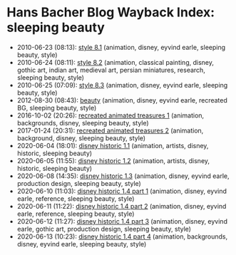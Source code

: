 # Hans Bacher Blog Wayback Index: sleeping beauty

* 2010-06-23 (08:13): [style 8.1](https://web.archive.org/web/https://one1more2time3.wordpress.com/2010/06/23/style-8-1/) (animation, disney, eyvind earle, sleeping beauty, style)
* 2010-06-24 (08:11): [style 8.2](https://web.archive.org/web/https://one1more2time3.wordpress.com/2010/06/24/style-8-2/) (animation, classical painting, disney, gothic art, indian art, medieval art, persian miniatures, research, sleeping beauty, style)
* 2010-06-25 (07:09): [style 8.3](https://web.archive.org/web/https://one1more2time3.wordpress.com/2010/06/25/style-8-3/) (animation, disney, eyvind earle, sleeping beauty, style)
* 2012-08-30 (08:43): [beauty](https://web.archive.org/web/https://one1more2time3.wordpress.com/2012/08/30/beauty/) (animation, disney, eyvind earle, recreated BG, sleeping beauty, style)
* 2016-10-02 (20:26): [recreated animated treasures 1](https://web.archive.org/web/https://one1more2time3.wordpress.com/2016/10/02/recreated-animated-treasures-1/) (animation, backgrounds, disney, sleeping beauty, style)
* 2017-01-24 (20:31): [recreated animated treasures 2](https://web.archive.org/web/https://one1more2time3.wordpress.com/2017/01/24/recreated-animated-treasures-1-2/) (animation, background, disney, sleeping beauty, style)
* 2020-06-04 (18:01): [disney historic 1.1](https://web.archive.org/web/https://one1more2time3.wordpress.com/2020/06/04/disney-historic-1-1/) (animation, artists, disney, historic, sleeping beauty)
* 2020-06-05 (11:55): [disney historic 1.2](https://web.archive.org/web/https://one1more2time3.wordpress.com/2020/06/05/disney-historic-1-2/) (animation, artists, disney, historic, sleeping beauty)
* 2020-06-08 (14:35): [disney historic 1.3](https://web.archive.org/web/https://one1more2time3.wordpress.com/2020/06/08/disney-historic-1-3/) (animation, disney, eyvind earle, production design, sleeping beauty, style)
* 2020-06-10 (11:03): [disney historic 1.4 part 1](https://web.archive.org/web/https://one1more2time3.wordpress.com/2020/06/10/disney-historic-1-4-part-1/) (animation, disney, eyvind earle, reference, sleeping beauty, style)
* 2020-06-11 (11:22): [disney historic 1.4 part 2](https://web.archive.org/web/https://one1more2time3.wordpress.com/2020/06/11/disney-historic-1-4-part-2/) (animation, disney, eyvind earle, reference, sleeping beauty, style)
* 2020-06-12 (11:27): [disney historic 1.4 part 3](https://web.archive.org/web/https://one1more2time3.wordpress.com/2020/06/12/disney-historic-1-4-part-3/) (animation, disney, eyvind earle, gothic art, production design, sleeping beauty, style)
* 2020-06-13 (10:23): [disney historic 1.4 part 4](https://web.archive.org/web/https://one1more2time3.wordpress.com/2020/06/13/disney-historic-1-4-part-4/) (animation, backgrounds, disney, eyvind earle, sleeping beauty, style)
